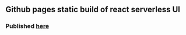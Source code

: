 ## Github pages static build of react serverless UI
### Published [here](https://stels-community.github.io)
